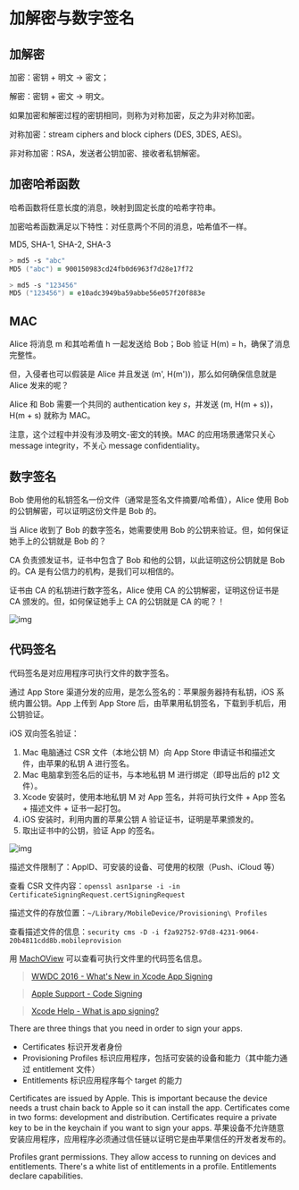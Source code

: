 # 加解密与数字签名

## 加解密

加密：密钥 + 明文 -> 密文；

解密：密钥 + 密文 -> 明文。

如果加密和解密过程的密钥相同，则称为对称加密，反之为非对称加密。

对称加密：stream ciphers and block ciphers (DES, 3DES, AES)。

非对称加密：RSA，发送者公钥加密、接收者私钥解密。

## 加密哈希函数

哈希函数将任意长度的消息，映射到固定长度的哈希字符串。

加密哈希函数满足以下特性：对任意两个不同的消息，哈希值不一样。

MD5, SHA-1, SHA-2, SHA-3

```zsh
> md5 -s "abc"
MD5 ("abc") = 900150983cd24fb0d6963f7d28e17f72

> md5 -s "123456"
MD5 ("123456") = e10adc3949ba59abbe56e057f20f883e
```

## MAC

Alice 将消息 m 和其哈希值 h 一起发送给 Bob；Bob 验证 H(m) = h，确保了消息完整性。

但，入侵者也可以假装是 Alice 并且发送 (m', H(m'))，那么如何确保信息就是 Alice 发来的呢？

Alice 和 Bob 需要一个共同的 authentication key _s_，并发送 (m, H(m + s))，H(m + s) 就称为 MAC。

注意，这个过程中并没有涉及明文-密文的转换。MAC 的应用场景通常只关心 message integrity，不关心 message confidentiality。

## 数字签名

Bob 使用他的私钥签名一份文件（通常是签名文件摘要/哈希值），Alice 使用 Bob 的公钥解密，可以证明这份文件是 Bob 的。

当 Alice 收到了 Bob 的数字签名，她需要使用 Bob 的公钥来验证。但，如何保证她手上的公钥就是 Bob 的？

CA 负责颁发证书，证书中包含了 Bob 和他的公钥，以此证明这份公钥就是 Bob 的。CA 是有公信力的机构，是我们可以相信的。

证书由 CA 的私钥进行数字签名，Alice 使用 CA 的公钥解密，证明这份证书是 CA 颁发的。但，如何保证她手上 CA 的公钥就是 CA 的呢？！

![img](/assets/images/截屏2020-10-1116.58.44.png)

## 代码签名

代码签名是对应用程序可执行文件的数字签名。

通过 App Store 渠道分发的应用，是怎么签名的：苹果服务器持有私钥，iOS 系统内置公钥。App 上传到 App Store 后，由苹果用私钥签名，下载到手机后，用公钥验证。

iOS 双向签名验证：

1. Mac 电脑通过 CSR 文件（本地公钥 M）向 App Store 申请证书和描述文件，由苹果的私钥 A 进行签名。
2. Mac 电脑拿到签名后的证书，与本地私钥 M 进行绑定（即导出后的 p12 文件）。
3. Xcode 安装时，使用本地私钥 M 对 App 签名，并将可执行文件 + App 签名 + 描述文件 + 证书一起打包。
4. iOS 安装时，利用内置的苹果公钥 A 验证证书，证明是苹果颁发的。
5. 取出证书中的公钥，验证 App 的签名。

![img](/assets/images/应用签名原理-0010.png)

描述文件限制了：AppID、可安装的设备、可使用的权限（Push、iCloud 等）

查看 CSR 文件内容：`openssl asn1parse -i -in CertificateSigningRequest.certSigningRequest`

描述文件的存放位置：`~/Library/MobileDevice/Provisioning\ Profiles`

查看描述文件的信息：`security cms -D -i f2a92752-97d8-4231-9064-20b4811cdd8b.mobileprovision`

用 [MachOView](https://sourceforge.net/projects/machoview/) 可以查看可执行文件里的代码签名信息。

> [WWDC 2016 - What's New in Xcode App Signing](https://developer.apple.com/videos/play/wwdc2016/401/)

> [Apple Support - Code Signing](https://developer.apple.com/support/code-signing/)

> [Xcode Help - What is app signing?](https://help.apple.com/xcode/mac/current/#/dev3a05256b8)

There are three things that you need in order to sign your apps.

- Certificates 标识开发者身份
- Provisioning Profiles 标识应用程序，包括可安装的设备和能力（其中能力通过 entitlement 文件）
- Entitlements 标识应用程序每个 target 的能力

Certificates are issued by Apple. This is important because the device needs a trust chain back to Apple so it can install the app. Certificates come in two forms: development and distribution. Certificates require a private key to be in the keychain if you want to sign your apps. 苹果设备不允许随意安装应用程序，应用程序必须通过信任链以证明它是由苹果信任的开发者发布的。

Profiles grant permissions. They allow access to running on devices and entitlements. There's a white list of entitlements in a profile. Entitlements declare capabilities.
